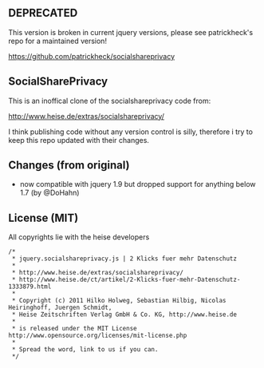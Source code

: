 ## DEPRECATED

This version is broken in current jquery versions, please see patrickheck's repo for a maintained version!

https://github.com/patrickheck/socialshareprivacy

## SocialSharePrivacy

This is an inoffical clone of the socialshareprivacy code from:

http://www.heise.de/extras/socialshareprivacy/

I think publishing code without any version control is silly, therefore i try to keep this repo updated with their changes.

## Changes (from original)

* now compatible with jquery 1.9 but dropped support for anything below 1.7 (by @DoHahn)


## License (MIT)

All copyrights lie with the heise developers

    /*
     * jquery.socialshareprivacy.js | 2 Klicks fuer mehr Datenschutz
     *
     * http://www.heise.de/extras/socialshareprivacy/
     * http://www.heise.de/ct/artikel/2-Klicks-fuer-mehr-Datenschutz-1333879.html
     *
     * Copyright (c) 2011 Hilko Holweg, Sebastian Hilbig, Nicolas Heiringhoff, Juergen Schmidt,
     * Heise Zeitschriften Verlag GmbH & Co. KG, http://www.heise.de
     *
     * is released under the MIT License http://www.opensource.org/licenses/mit-license.php
     *
     * Spread the word, link to us if you can.
     */
